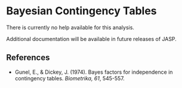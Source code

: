Bayesian Contingency Tables
==========================

There is currently no help available for this analysis.

Additional documentation will be available in future releases of JASP.
      
References
-------
- Gunel, E., & Dickey, J. (1974). Bayes factors for independence in contingency tables. *Biometrika, 61*, 545-557.
